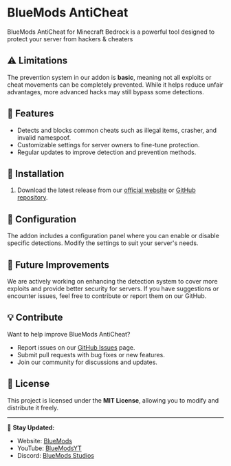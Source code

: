 # BlueMods AntiCheat  

BlueMods AntiCheat for Minecraft Bedrock is a powerful tool designed to protect your server from hackers & cheaters

## ⚠️ Limitations  

The prevention system in our addon is **basic**, meaning not all exploits or cheat movements can be completely prevented. While it helps reduce unfair advantages, more advanced hacks may still bypass some detections.  

## 🚀 Features  

- Detects and blocks common cheats such as illegal items, crasher, and invalid namespoof.  
- Customizable settings for server owners to fine-tune protection.  
- Regular updates to improve detection and prevention methods.  

## 📌 Installation  

1. Download the latest release from our [official website](https://bluemods.neocities.org) or [GitHub repository](https://github.com/BlueModsYT/BlueMods/releases).  

## 🔧 Configuration  

The addon includes a configuration panel where you can enable or disable specific detections. Modify the settings to suit your server's needs.  

## 📢 Future Improvements  

We are actively working on enhancing the detection system to cover more exploits and provide better security for servers. If you have suggestions or encounter issues, feel free to contribute or report them on our GitHub.  

## 💡 Contribute  

Want to help improve BlueMods AntiCheat?  
- Report issues on our [GitHub Issues](https://github.com/BlueModsYT/issues) page.  
- Submit pull requests with bug fixes or new features.  
- Join our community for discussions and updates.  

## 📜 License  

This project is licensed under the **MIT License**, allowing you to modify and distribute it freely.  

---  

🔗 **Stay Updated:**  
- Website: [BlueMods](https://bluemods.neocities.org)  
- YouTube: [BlueModsYT](https://youtube.com/@BlueModsYT)
- Discord: [BlueMods Studios](https://discord.gg/ppPT3MvgCk)
